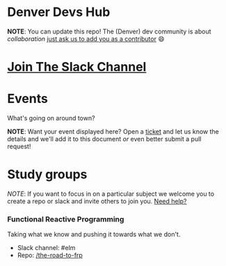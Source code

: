 # Denver Devs Hub

**NOTE**: You can update this repo! The (Denver) dev community is about
*collaboration* [just ask us to add you as a contributor][new-issue] :smile:

# [Join The Slack Channel](https://denver-dev-slack.herokuapp.com/)

# Events

What's going on around town?

**NOTE**: Want your event displayed here? Open a [ticket][issues] and let us know
        the details and we'll add it to this document *or* even better submit a
        pull request!

# Study groups

*NOTE*: If you want to focus in on a particular subject we welcome you to 
create a repo or slack and invite others to join you. [Need help?][new-issue]

### Functional Reactive Programming

Taking what we know and pushing it towards what we don't.

 - Slack channel: #elm
 - Repo: [/the-road-to-frp](https://github.com/Denver-Devs/the-road-to-frp)

[issues]: https://github.com/Denver-Devs/hub/issues
[new-issue]: https://github.com/Denver-Devs/hub/issues/new
